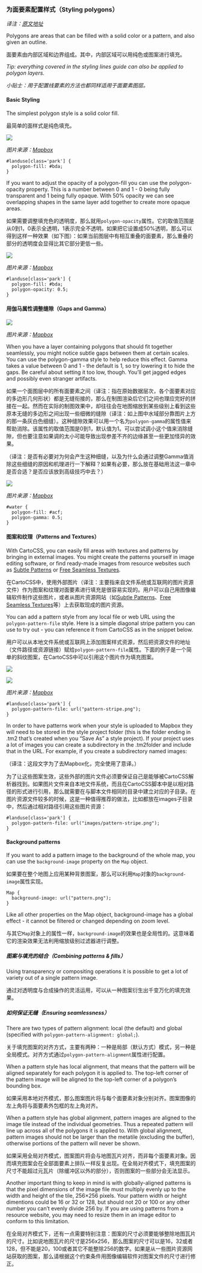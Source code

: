 ### 为面要素配置样式（Styling polygons）

_译注：[原文地址](https://www.mapbox.com/mapbox-studio/styling-polygons/)_

Polygons are areas that can be filled with a solid color or a pattern, and also given an outline.

面要素由内部区域和边界组成。其中，内部区域可以用纯色或图案进行填充。

_Tip: everything covered in the styling lines guide can also be applied to polygon layers._

_小贴士：用于配置线要素的方法也都同样适用于面要素图层。_

#### Basic Styling

The simplest polygon style is a solid color fill.

最简单的面样式是纯色填充。

![](https://cloud.githubusercontent.com/assets/126952/3908623/6d6b3c32-2305-11e4-9cff-9404f8f07bd1.png)

_图片来源：[Mapbox](https://www.mapbox.com/mapbox-studio/styling-polygons/)_

	
	#landuse[class='park'] {
	  polygon-fill: #bda;
	}
	

If you want to adjust the opacity of a polygon-fill you can use the polygon-opacity property. This is a number between 0 and 1 - 0 being fully transparent and 1 being fully opaque. With 50% opacity we can see overlapping shapes in the same layer add together to create more opaque areas.

如果需要调整填充色的透明度，那么就用`polygon-opacity`属性。它的取值范围是从0到1，0表示全透明，1表示完全不透明。如果把它设置成50%透明，那么可以得到这样一种效果（如下图）：如果当前图层中有相互重叠的面要素，那么重叠的部分的透明度会显得比其它部分更低一些。

![](https://cloud.githubusercontent.com/assets/126952/3908624/6d70d9d0-2305-11e4-92f2-abb819844509.png)

_图片来源：[Mapbox](https://www.mapbox.com/mapbox-studio/styling-polygons/)_

	
	#landuse[class='park'] {
	  polygon-fill: #bda;
	  polygon-opacity: 0.5;
	}
	

#### 用伽马属性调整缝隙（Gaps and Gamma）

![](https://cloud.githubusercontent.com/assets/126952/3908625/6d784346-2305-11e4-8755-d45d61d35583.png)

_图片来源：[Mapbox](https://www.mapbox.com/mapbox-studio/styling-polygons/)_

When you have a layer containing polygons that should fit together seamlessly, you might notice subtle gaps between them at certain scales. You can use the polygon-gamma style to help reduce this effect. Gamma takes a value between 0 and 1 - the default is 1, so try lowering it to hide the gaps. Be careful about setting it too low, though. You’ll get jagged edges and possibly even stranger artifacts.

如果一个面图层中的所有面要素之间（译注：指在原始数据层次，各个面要素对应的多边形几何形状）都是无缝衔接的，那么在制图渲染后它们之间也理应完好的拼接在一起。然而在实际的制图效果中，却往往会在地图缩放到某些级别上看到这些原本无缝的多边形之间出现一些细微的缝隙（译注：如上图中水域部分靠图片上方的那一条灰白色细缝）。这种缝隙效果可以用一个名为`polygon-gamma`的属性值来帮助消除。该属性的取值范围是0到1，默认值为1。可以尝试调小这个值来消除缝隙，但也要注意如果调的太小可能导致出现参差不齐的边缘甚至一些更加怪异的效果。

（译注：是否有必要对为何会产生这种细缝，以及为什么会通过调整Gamma值消除这些细缝的原因和机理进行一下解释？如果有必要，那么放在基础用法这一章中是否合适？是否应该放到高级技巧中去？）

![](https://cloud.githubusercontent.com/assets/126952/3908627/6d80f612-2305-11e4-80f4-6803335295c3.png)

_图片来源：[Mapbox](https://www.mapbox.com/mapbox-studio/styling-polygons/)_

	
	#water {
	  polygon-fill: #acf;
	  polygon-gamma: 0.5;
	}
	

#### 图案和纹理（Patterns and Textures）

With CartoCSS, you can easily fill areas with textures and patterns by bringing in external images. You might create the patterns yourself in image editing software, or find ready-made images from resource websites such as [Subtle Patterns](http://subtlepatterns.com/thumbnail-view/) or [Free Seamless Textures](http://freeseamlesstextures.com/).

在CartoCSS中，使用外部图片（译注：主要指来自文件系统或互联网的图片资源文件）作为图案和纹理对面要素进行填充是很容易实现的。用户可以自己用图像编辑软件制作这些图片，或者从图片资源网站（如[Subtle Patterns](http://subtlepatterns.com/thumbnail-view/)、[Free Seamless Textures](http://freeseamlesstextures.com/)等）上去获取现成的图片资源。

You can add a pattern style from any local file or web URL using the `polygon-pattern-file` style. Here is a simple diagonal stripe pattern you can use to try out - you can reference it from CartoCSS as in the snippet below.

用户可以从本地文件系统或互联网上添加图案样式资源，然后把资源文件的地址（文件路径或资源链接）赋给`polygon-pattern-file`属性。下面的例子是一个简单的斜纹图案，在CartoCSS中可以引用这个图片作为填充图案。

![](https://cloud.githubusercontent.com/assets/83384/3893834/32389e24-223e-11e4-8ec6-163fd55d6622.png)

![](https://cloud.githubusercontent.com/assets/126952/3908626/6d7970cc-2305-11e4-88b9-0219470cd157.png)

_图片来源：[Mapbox](https://www.mapbox.com/mapbox-studio/styling-polygons/)_

	
	#landuse[class='park'] {
	  polygon-pattern-file: url("pattern-stripe.png");
	}
	

In order to have patterns work when your style is uploaded to Mapbox they will need to be stored in the style project folder (this is the folder ending in .tm2 that’s created when you “Save As” a style project). If your project uses a lot of images you can create a subdirectory in the .tm2folder and include that in the URL. For example, if you create a subdirectory named images:  

（译注：这段文字为了去Mapbox化，完全使用了意译。）

为了让这些图案生效，这些外部的图片文件必须要保证自己是能够被CartoCSS解析器找到。如果图片文件来自本地文件系统，而且在CartoCSS脚本中是以相对路径的形式进行引用，那么就需要在与脚本文件相同的目录中建立对应的子目录。在图片资源文件较多的时候，这是一种值得推荐的做法，比如都放在images子目录中，然后通过相对路径引用这些图片资源：

	
	#landuse[class='park'] {
	  polygon-pattern-file: url("images/pattern-stripe.png");
	}
	

#### Background patterns

If you want to add a pattern image to the background of the whole map, you can use the `background-image` property on the `Map` object.

如果要在整个地图上应用某种背景图案，那么可以利用`Map`对象的`background-image`属性实现。

	
	Map {
	  background-image: url("pattern.png");
	}
	

Like all other properties on the Map object, background-image has a global effect - it cannot be filtered or changed depending on zoom level.

与其它`Map`对象上的属性一样，`background-image`的效果也是全局性的。这意味着它的渲染效果无法利用缩放级别过滤器进行调整。

##### 图案与填充的结合（Combining patterns & fills）

Using transparency or compositing operations it is possible to get a lot of variety out of a single pattern image.

通过对透明度与合成操作的灵活运用，可以从一种图案衍生出千变万化的填充效果。

##### 如何保证无缝（Ensuring seamlessness）

There are two types of pattern alignment: local (the default) and global (specified with `polygon-pattern-alignment: global;`).

关于填充图案的对齐方式，主要有两种：一种是局部（默认方式）模式，另一种是全局模式。对齐方式通过`polygon-pattern-alignment`属性进行配置。

When a pattern style has local alignment, that means that the pattern will be aligned separately for each polygon it is applied to. The top-left corner of the pattern image will be aligned to the top-left corner of a polygon’s bounding box.

如果采用本地对齐模式，那么图案图片将与每个面要素对象分别对齐。图案图像的左上角将与面要素外包框的左上角对齐。

When a pattern style has global alignment, pattern images are aligned to the image tile instead of the individual geometries. Thus a repeated pattern will line up across all of the polygons it is applied to. With global alignment, pattern images should not be larger than the metatile (excluding the buffer), otherwise portions of the pattern will never be shown.

如果采用全局对齐模式，图案图片将会与地图瓦片对齐，而非每个面要素对象。因而填充图案会在全部面要素上排队一样反复出现。在全局对齐模式下，填充图案的尺寸不能超过元瓦片（除缓冲区以外的部分），否则图案的一些部分会无法显示。

Another important thing to keep in mind is with globally-aligned patterns is that the pixel dimensions of the image file must multiply evenly up to the width and height of the tile, 256×256 pixels. Your pattern width or height dimentions could be 16 or 32 or 128, but should not 20 or 100 or any other number you can’t evenly divide 256 by. If you are using patterns from a resource website, you may need to resize them in an image editor to conform to this limitation.

在全局对齐模式下，还有一点需要特别注意：图案的尺寸必须要能够整除地图瓦片的尺寸。比如说地图瓦片的尺寸是256x256，那么图案的尺寸可以是16，32或者128，但不能是20，100或者其它不能整除256的数字。如果是从一些图片资源网站获取的图案，那么请根据这个约束条件用图像编辑软件对图案文件的尺寸进行修正。


